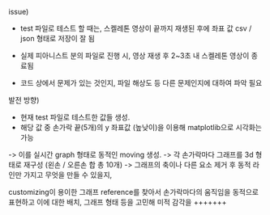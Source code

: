 issue)

- test 파일로 테스트 할 때는, 스켈레톤 영상이 끝까지 재생된 후에 좌표 값 csv / json 형태로 저장이 잘 됨
- 실제 피아니스트 분의 파일로 진행 시, 영상 재생 후 2~3초 내 스켈레톤 영상이 종료됨

- 코드 상에서 문제가 있는 것인지, 파일 해상도 등 다른 문제인지에 대하여 파악 필요


발전 방향)

- 현재 test 파일로 테스트한 값들 생성.
- 해당 값 중 손가락 끝(5개)의 y 좌표값 (높낮이)을 이용해 matplotlib으로 시각화는 가능

 -> 이를 실시간 graph 형태로 동적인 moving 생성.
 -> 각 손가락마다 그래프를 3d 형태로 재구성 (왼손 / 오른손 합 총 10개)
 -> 그래프의 축이나 다른 요소 제거 후 동적 라인만 가지고 무엇을 만들 수 있을지, 
 
 customizing이 용이한 그래프 reference를 찾아서 손가락마다의 움직임을 동적으로 표현하고
 이에 대한 배치, 그래프 형태 등을 고민해 미적 감각을 +++++++ 
